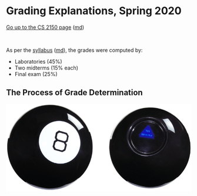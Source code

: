 Grading Explanations, Spring 2020
=================================

[Go up to the CS 2150 page](index.html) ([md](index.md))

&nbsp;  


As per the [syllabus](syllabus.html) ([md](syllabus.md)), the grades were computed by:

- Laboratories (45%)
- Two midterms (15% each)
- Final exam (25%)

## The Process of Grade Determination

![](images/magic-8-ball.png)
